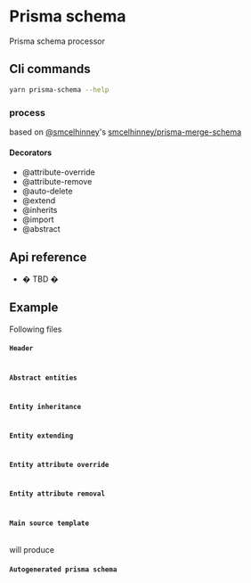 # Prisma schema

Prisma schema processor

## Cli commands

```bash
yarn prisma-schema --help
```

### **process**

based on [@smcelhinney](https://github.com/smcelhinney)'s [smcelhinney/prisma-merge-schema](https://github.com/smcelhinney/prisma-merge-schema)

#### Decorators

* @attribute-override
* @attribute-remove
* @auto-delete
* @extend
* @inherits
* @import
* @abstract

## Api reference
* � TBD �

## Example

Following files

#### **`Header`**
```prisma:example/src/header.template.prisma
```

#### **`Abstract entities`**
```prisma:example/src/base.template.prisma
```

#### **`Entity inheritance`**
```prisma:example/src/inherit.template.prisma
```

#### **`Entity extending`**
```prisma:example/src/extend.template.prisma
```

#### **`Entity attribute override`**
```prisma:example/src/override.template.prisma
```

#### **`Entity attribute removal`**
```prisma:example/src/remove.template.prisma
```

#### **`Main source template`**
```prisma:example/src/schema.template.prisma
```

will produce

#### **`Autogenerated prisma schema`**
```prisma:example/schema.prisma
```
